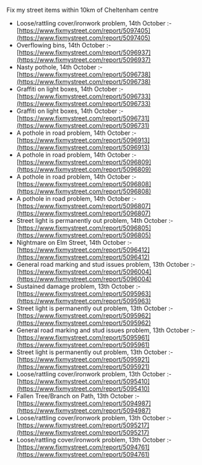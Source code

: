 Fix my street items within 10km of Cheltenham centre

<!-- fix_marker starts -->

- Loose/rattling cover/ironwork problem, 14th October :- [https://www.fixmystreet.com/report/5097405](https://www.fixmystreet.com/report/5097405)
- Overflowing bins, 14th October :- [https://www.fixmystreet.com/report/5096937](https://www.fixmystreet.com/report/5096937)
- Nasty pothole, 14th October :- [https://www.fixmystreet.com/report/5096738](https://www.fixmystreet.com/report/5096738)
- Graffiti on light boxes, 14th October :- [https://www.fixmystreet.com/report/5096733](https://www.fixmystreet.com/report/5096733)
- Graffiti on light boxes, 14th October :- [https://www.fixmystreet.com/report/5096731](https://www.fixmystreet.com/report/5096731)
- A pothole in road problem, 14th October :- [https://www.fixmystreet.com/report/5096913](https://www.fixmystreet.com/report/5096913)
- A pothole in road problem, 14th October :- [https://www.fixmystreet.com/report/5096809](https://www.fixmystreet.com/report/5096809)
- A pothole in road problem, 14th October :- [https://www.fixmystreet.com/report/5096808](https://www.fixmystreet.com/report/5096808)
- A pothole in road problem, 14th October :- [https://www.fixmystreet.com/report/5096807](https://www.fixmystreet.com/report/5096807)
- Street light is permanently out problem, 14th October :- [https://www.fixmystreet.com/report/5096805](https://www.fixmystreet.com/report/5096805)
- Nightmare on Elm Street, 14th October :- [https://www.fixmystreet.com/report/5096412](https://www.fixmystreet.com/report/5096412)
- General road marking and stud issues problem, 13th October :- [https://www.fixmystreet.com/report/5096004](https://www.fixmystreet.com/report/5096004)
- Sustained damage problem, 13th October :- [https://www.fixmystreet.com/report/5095963](https://www.fixmystreet.com/report/5095963)
- Street light is permanently out problem, 13th October :- [https://www.fixmystreet.com/report/5095962](https://www.fixmystreet.com/report/5095962)
- General road marking and stud issues problem, 13th October :- [https://www.fixmystreet.com/report/5095961](https://www.fixmystreet.com/report/5095961)
- Street light is permanently out problem, 13th October :- [https://www.fixmystreet.com/report/5095921](https://www.fixmystreet.com/report/5095921)
- Loose/rattling cover/ironwork problem, 13th October :- [https://www.fixmystreet.com/report/5095410](https://www.fixmystreet.com/report/5095410)
- Fallen Tree/Branch on Path, 13th October :- [https://www.fixmystreet.com/report/5094987](https://www.fixmystreet.com/report/5094987)
- Loose/rattling cover/ironwork problem, 13th October :- [https://www.fixmystreet.com/report/5095217](https://www.fixmystreet.com/report/5095217)
- Loose/rattling cover/ironwork problem, 13th October :- [https://www.fixmystreet.com/report/5094761](https://www.fixmystreet.com/report/5094761)

<!-- fix_marker ends -->